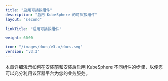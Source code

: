```yaml
---
title: "启用可插拔组件"
description: "启用 KubeSphere 的可插拔组件"
layout: "second"

linkTitle: "启用可插拔组件"

weight: 6000

icon: "/images/docs/v3.x/docs.svg"
version: "v3.3"
---
```


本章详细演示如何在安装前和安装后启用 KubeSphere 不同组件的步骤，以便您可以充分利用该容器平台为您的业务服务。
